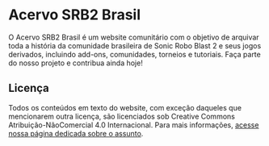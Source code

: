 # Acervo SRB2 Brasil
O Acervo SRB2 Brasil é um website comunitário com o objetivo de arquivar toda a história da comunidade brasileira de Sonic Robo Blast 2 e seus jogos derivados, incluindo add-ons, comunidades, torneios e tutoriais. Faça parte do nosso projeto e contribua ainda hoje!
## Licença
Todos os conteúdos em texto do website, com exceção daqueles que mencionarem outra licença, são licenciados sob Creative Commons Atribuição-NãoComercial 4.0 Internacional. Para mais informações, [acesse nossa página dedicada sobre o assunto](https://acervosrb2brasil.org/acervo/copyright).
